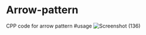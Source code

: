# Arrow-pattern
CPP code for arrow pattern
#usage
![Screenshot (136)](https://user-images.githubusercontent.com/49730497/85433604-4a0e4500-b5a2-11ea-9e1e-8c67b5e03cab.png)
